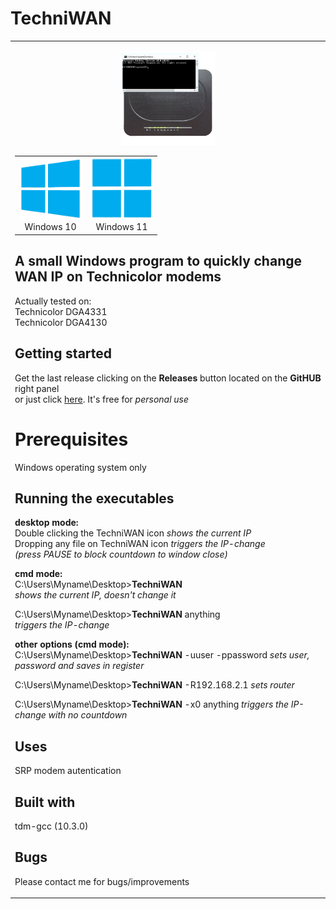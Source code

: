 # TechniWAN
<TABLE><TR><TD>
<p align="center"><img src="img/TechniWAN.png" alt="TechniWAN-icon" width="150" height="150"><br></p>

<TABLE BORDER=0>
<TR>
<TD ALIGN=CENTER> <img src="img/win10.png"   alt="w10-icon"     width="100" height="100"><BR>Windows 10<BR></TD>
<TD ALIGN=CENTER> <img src="img/win11.png"   alt="w11-icon"     width="100" height="100"><BR>Windows 11<BR></TD>
</TR>
</TABLE>

## A small Windows program to quickly change WAN IP on Technicolor modems
Actually tested on:<BR>
Technicolor DGA4331<BR>
Technicolor DGA4130<BR>
    
## Getting started
Get the last release clicking on the **Releases** button located on the **GitHUB** right panel<BR>
or just click [here](https://github.com/uomoukko/TechniWAN/releases/). It's free for *personal use*<BR>

# Prerequisites
Windows operating system only<BR>  

## Running the executables
 **desktop mode:**<BR>
Double clicking the TechniWAN icon *shows the current IP*<BR>
Dropping any file on TechniWAN icon *triggers the IP-change*<BR>
*(press PAUSE to block countdown to window close)*

 **cmd mode:**<BR>
C:\Users\Myname\Desktop>**TechniWAN**<BR>
    *shows the current IP, doesn't change it*<BR>
    
C:\Users\Myname\Desktop>**TechniWAN** anything<BR>
    *triggers the IP-change*<BR>

 **other options (cmd mode):**<BR>
C:\Users\Myname\Desktop>**TechniWAN** -uuser -ppassword
    *sets user, password and saves in register*<BR>
    
C:\Users\Myname\Desktop>**TechniWAN**  -R192.168.2.1
    *sets router*<BR>
    
C:\Users\Myname\Desktop>**TechniWAN** -x0 anything
    *triggers the IP-change with no countdown*<BR> 

## Uses
SRP modem autentication<BR>

## Built with
tdm-gcc (10.3.0)<BR>

## Bugs
Please contact me for bugs/improvements<BR>
</TD></TR></TD></TABLE>

